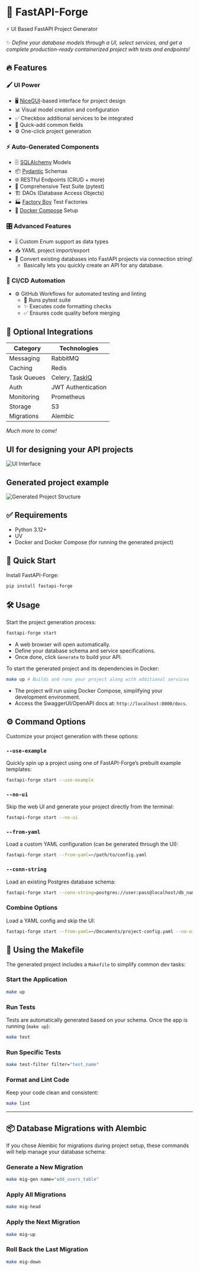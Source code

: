 # 🚀 FastAPI-Forge  
⚡ UI Based FastAPI Project Generator  

✨ *Define your database models through a UI, select services, and get a complete production-ready containerized project with tests and endpoints!* 


## 🔥 Features  


### 🖌️ UI Power  
- 🖥️ [NiceGUI](https://github.com/zauberzeug/nicegui)-based interface for project design  
- 📊 Visual model creation and configuration 
- ✅ Checkbox additional services to be integrated
- 🚀 Quick-add common fields
- ⚙️ One-click project generation  

### ⚡ Auto-Generated Components
- 🗄️ [SQLAlchemy](https://github.com/sqlalchemy/sqlalchemy) Models  
- 📦 [Pydantic](https://github.com/pydantic/pydantic) Schemas  
- 🌐 RESTful Endpoints (CRUD + more)  
- 🧪 Comprehensive Test Suite (pytest)  
- 🏗️ DAOs (Database Access Objects)
- 🏭 [Factory Boy](https://github.com/FactoryBoy/factory_boy) Test Factories  
- 🐳 [Docker Compose](https://github.com/docker/compose) Setup  

### 🎛️ Advanced Features  
- 🎚️ Custom Enum support as data types  
- 📥 YAML project import/export  
- 🐘 Convert existing databases into FastAPI projects via connection string! 
    - Basically lets you quickly create an API for any database.

### 🔄 CI/CD Automation  
- ⚙️ GitHub Workflows for automated testing and linting  
  - 🧪 Runs pytest suite 
  - ✨ Executes code formatting checks
  - ✅ Ensures code quality before merging  

## 🧩 Optional Integrations  

| Category       | Technologies                          |
|----------------|---------------------------------------|
| Messaging      | RabbitMQ                              |
| Caching        | Redis                                 |
| Task Queues    | Celery, [TaskIQ](https://github.com/taskiq-python/taskiq)                        |
| Auth           | JWT Authentication                    |
| Monitoring     | Prometheus                            |
| Storage        | S3                                    |
| Migrations     | Alembic                               |

*Much more to come!* 

## UI for designing your API projects
![UI Interface](https://github.com/user-attachments/assets/662c7ff2-7a42-4208-ae63-dd9760145474) 
## Generated project example
![Generated Project Structure](https://github.com/user-attachments/assets/cc546f56-abd5-4eb1-b469-5940f0558255)



## ✅ Requirements
- Python 3.12+
- UV
- Docker and Docker Compose (for running the generated project)


## 🚀 Quick Start 
Install FastAPI-Forge:

```bash
pip install fastapi-forge
```

## 🛠 Usage
Start the project generation process:

```bash
fastapi-forge start
```

- A web browser will open automatically.  
- Define your database schema and service specifications.  
- Once done, click `Generate` to build your API.

To start the generated project and its dependencies in Docker:

```bash
make up # Builds and runs your project along with additional services
```

- The project will run using Docker Compose, simplifying your development environment.  
- Access the SwaggerUI/OpenAPI docs at: `http://localhost:8000/docs`.  


## ⚙️ Command Options
Customize your project generation with these options:

### `--use-example`
Quickly spin up a project using one of FastAPI-Forge’s prebuilt example templates:

```bash
fastapi-forge start --use-example
```

### `--no-ui`
Skip the web UI and generate your project directly from the terminal:

```bash
fastapi-forge start --no-ui
```

### `--from-yaml`
Load a custom YAML configuration (can be generated through the UI):

```bash
fastapi-forge start --from-yaml=~/path/to/config.yaml
```

### `--conn-string`
Load an existing Postgres database schema:

```bash
fastapi-forge start --conn-string=postgres://user:pass@localhost/db_name
```

### Combine Options
Load a YAML config and skip the UI:
```bash
fastapi-forge start --from-yaml=~/Documents/project-config.yaml --no-ui
```


## 🧰 Using the Makefile
The generated project includes a `Makefile` to simplify common dev tasks:

### Start the Application
```bash
make up
```

### Run Tests
Tests are automatically generated based on your schema. Once the app is running (`make up`):

```bash
make test
```

### Run Specific Tests
```bash
make test-filter filter="test_name"
```

### Format and Lint Code
Keep your code clean and consistent:

```bash
make lint
```

---

## 📦 Database Migrations with Alembic
If you chose Alembic for migrations during project setup, these commands will help manage your database schema:

### Generate a New Migration
```bash
make mig-gen name="add_users_table"
```

### Apply All Migrations
```bash
make mig-head
```

### Apply the Next Migration
```bash
make mig-up
```

### Roll Back the Last Migration
```bash
make mig-down
```
